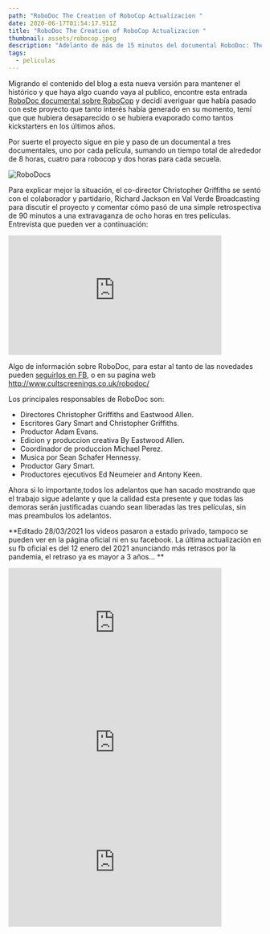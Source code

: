 ```yaml
---
path: "RoboDoc The Creation of RoboCop Actualizacion "
date: 2020-06-17T01:54:17.911Z
title: "RoboDoc The Creation of RoboCop Actualizacion "
thumbnail: assets/robocop.jpeg
description: "Adelanto de más de 15 minutos del documental RoboDoc: The Creation of RoboCop"
tags:
  - peliculas
---
```

Migrando el contenido del blog a esta nueva versión para mantener el histórico y que haya algo cuando vaya al publico, encontre esta entrada  [RoboDoc documental sobre RoboCop](/blog/robodoc-documental-sobre-robocop/) y decidí averiguar que había pasado con este proyecto que tanto interés había generado en su momento, temí que que hubiera desaparecido o se hubiera evaporado como tantos kickstarters en los últimos años. 

Por suerte el proyecto sigue en pie y paso de un documental a tres documentales, uno por cada película, sumando un tiempo total de alrededor de 8 horas, cuatro para robocop y dos horas para cada secuela.

![RoboDocs](/assets/robodoc3.jpg "RoboDocs")

Para explicar mejor la situación, el co-director Christopher Griffiths se sentó con el colaborador y partidario, Richard Jackson en Val Verde Broadcasting para discutir el proyecto y comentar cómo pasó de una simple retrospectiva de 90 minutos a una extravaganza de ocho horas en tres películas. Entrevista que pueden ver a continuación:

<iframe style="margin: 0 auto; display:block width: 424px, height:238px" width="424" height="238" src="https://www.youtube.com/embed/dECUJQMacQs" frameborder="0" allow="accelerometer; autoplay; encrypted-media; gyroscope; picture-in-picture" allowfullscreen></iframe>

Algo de información sobre RoboDoc, para estar al tanto de las novedades pueden [seguirlos en FB](https://www.facebook.com/RoboCopDocumentary/), o en su pagina web <http://www.cultscreenings.co.uk/robodoc/>

Los principales responsables de RoboDoc son:

* Directores Christopher Griffiths and Eastwood Allen.
* Escritores Gary Smart and Christopher Griffiths.
* Productor Adam Evans.
* Edicion y produccion creativa By Eastwood Allen.
* Coordinador de produccion Michael Perez.
* Musica por Sean Schafer Hennessy.
* Productor Gary Smart.
* Productores ejecutivos Ed Neumeier and Antony Keen.

Ahora si lo importante,todos los adelantos que han sacado mostrando que el trabajo sigue adelante y que la calidad esta presente y que todas las demoras serán justificadas cuando sean liberadas las tres películas, sin mas preambulos los adelantos.


**Editado 28/03/2021 los videos pasaron a estado privado, tampoco se pueden ver en la página oficial ni en su facebook. La última actualización en su fb oficial es del 12 enero del 2021 anunciando más retrasos por la pandemia, el retraso ya es mayor a 3 años... **


<iframe style="margin: 0 auto; display:block width: 424px, height:238px" width="424" height="238" src="https://www.youtube.com/embed/LCYF7eOlrJo" frameborder="0" allow="accelerometer; autoplay; encrypted-media; gyroscope; picture-in-picture" allowfullscreen></iframe>

<iframe style="margin: 0 auto; display:block width: 424px, height:238px" width="424" height="238" src="https://www.youtube.com/embed/ydgnM2fYAkA" frameborder="0" allow="accelerometer; autoplay; encrypted-media; gyroscope; picture-in-picture" allowfullscreen></iframe>

<iframe style="margin: 0 auto; display:block width: 424px, height:238px" width="424" height="238" src="https://www.youtube.com/embed/bTAA98pIt1A" frameborder="0" allow="accelerometer; autoplay; encrypted-media; gyroscope; picture-in-picture" allowfullscreen></iframe>